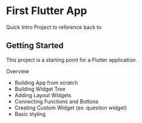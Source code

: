 # First Flutter App

Quick Intro Project to reference back to 

## Getting Started

This project is a starting point for a Flutter application.

Overview

- Building App from scratch
- Building Widget Tree
- Adding Layout Widgets
- Connecting Functions and Buttons
- Creating Custom Widget (ex: quesiton widget)
- Basic styling